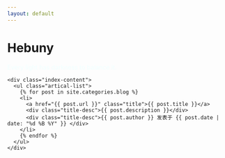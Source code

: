 ```yaml
---
layout: default
---
```


<body>
  <div class="index-wrapper">
    <div class="aside">
      <div class="info-card">
        <h1>Hebuny</h1>
		<div style="color:#F0FFFF"><p>Every light has darkness to balance it. </p></div>
      </div>
      <div id="particles-js"></div>
    </div>

    <div class="index-content">
      <ul class="artical-list">
        {% for post in site.categories.blog %}
        <li>
          <a href="{{ post.url }}" class="title">{{ post.title }}</a>
          <div class="title-desc">{{ post.description }}</div>
		  <div class="title-desc">{{ post.author }} 发表于 {{ post.date | date: "%d %B %Y" }} </div>
        </li>
        {% endfor %}
      </ul>
    </div>
  </div>
</body>
